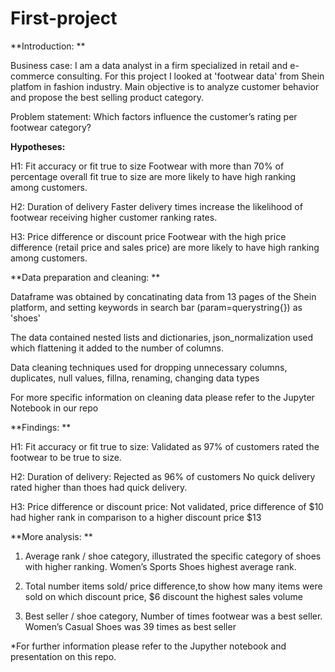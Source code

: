 # First-project

**Introduction: **

Business case: I am a data analyst in a firm specialized in retail and e-commerce consulting. For this project I looked at 'footwear data' from Shein platfom in fashion industry. Main objective is to analyze customer behavior and propose the best selling product category.

Problem statement: Which factors influence the customer’s rating per footwear category? 

**Hypotheses:**

H1: Fit accuracy or fit true to size 
Footwear with more than 70% of percentage overall fit true to size are more likely to have high ranking among customers.

H2: Duration of delivery
Faster delivery times increase the likelihood of footwear receiving higher customer ranking rates.

H3: Price difference or discount price
Footwear with the high price difference (retail price and sales price) are more likely to have high ranking among customers.

**Data preparation and cleaning: **

Dataframe was obtained by concatinating data from 13 pages of the Shein platform, and setting keywords in search bar (param=querystring{}) as 'shoes'

The data contained nested lists and dictionaries, json_normalization used which flattening it added to the number of columns. 

Data cleaning techniques used for dropping unnecessary columns, duplicates, null values, fillna, renaming, changing data types

For more specific information on cleaning data please refer to the Jupyter Notebook in our repo

**Findings: **

H1: Fit accuracy or fit true to size: Validated as 97% of customers rated the footwear to be true to size. 

H2: Duration of delivery: Rejected as 96% of customers No quick delivery rated higher than thoes had quick delivery. 

H3: Price difference or discount price: Not validated, price difference of $10 had higher rank in comparison to a higher discount price $13

**More analysis: **
1) Average rank / shoe category, illustrated the specific category of shoes with higher ranking. Women’s Sports Shoes highest average rank.
 
3) Total number items sold/ price difference,to show how many items were sold on which discount price, $6 discount the highest sales volume
   
5) Best seller / shoe category, Number of times footwear was a best seller. Women’s Casual Shoes was 39 times as best seller

*For further information please refer to the Jupyther notebook and presentation on this repo. 
